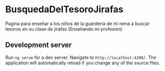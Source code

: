 # BusquedaDelTesoroJirafas
Pagina para enseñar a los niños de la guarderia de mi nena a buscar tesoros en su clase de jirafas (Enseñando mi profesion)

## Development server

Run `ng serve` for a dev server. Navigate to `http://localhost:4200/`. The application will automatically reload if you change any of the source files.

